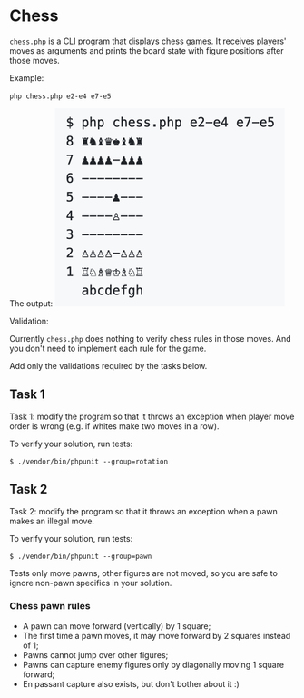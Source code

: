 Chess
=====

`chess.php` is a CLI program that displays chess games.
It receives players' moves as arguments and prints the board state
with figure positions after those moves.

Example:

`php chess.php e2-e4 e7-e5`

The output:
<img src="example.png" width="405" height="349" alt="Example of the program execution"/>

Validation:

Currently `chess.php` does nothing to verify chess rules in those moves.
And you don't need to implement each rule for the game.

Add only the validations required by the tasks below.

## Task 1

Task 1: modify the program so that it throws an exception
when player move order is wrong (e.g. if whites make two moves in a row).

To verify your solution, run tests:

    $ ./vendor/bin/phpunit --group=rotation

## Task 2

Task 2: modify the program so that it throws an exception
when a pawn makes an illegal move.

To verify your solution, run tests:

    $ ./vendor/bin/phpunit --group=pawn

Tests only move pawns, other figures are not moved,
so you are safe to ignore non-pawn specifics in your solution.

### Chess pawn rules

 * A pawn can move forward (vertically) by 1 square;
 * The first time a pawn moves, it may move forward by 2 squares instead of 1;
 * Pawns cannot jump over other figures;
 * Pawns can capture enemy figures only by diagonally moving 1 square forward;
 * En passant capture also exists, but don't bother about it :)
